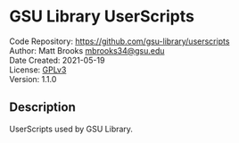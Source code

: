 # GSU Library UserScripts
Code Repository: https://github.com/gsu-library/userscripts  
Author: Matt Brooks <mbrooks34@gsu.edu>  
Date Created: 2021-05-19  
License: [GPLv3](https://www.gnu.org/licenses/gpl-3.0.en.html)  
Version: 1.1.0

## Description
UserScripts used by GSU Library.
